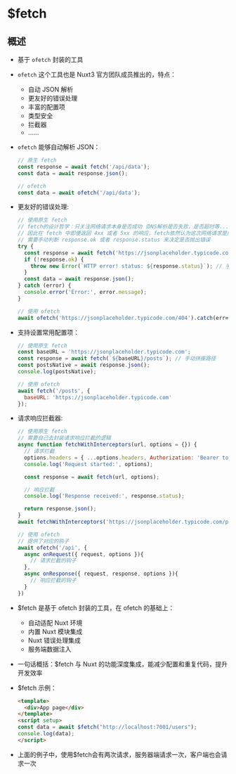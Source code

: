 # $fetch

## 概述

+ 基于 `ofetch` 封装的工具
+ `ofetch` 这个工具也是 Nuxt3 官方团队成员推出的，特点：

  + 自动 JSON 解析
  + 更友好的错误处理
  + 丰富的配置项
  + 类型安全
  + 拦截器
  + ......

+ `ofetch` 能够自动解析 JSON：

  ```js
  // 原生 fetch
  const response = await fetch('/api/data');
  const data = await response.json();
  ```

  ```js
  // ofetch
  const data = await ofetch('/api/data');
  ```

+ 更友好的错误处理:

  ```js
  // 使用原生 fetch
  // fetch的设计哲学：只关注网络请求本身是否成功（DNS解析是否失败，是否超时等...）
  // 因此在 fetch 中即便返回 4xx 或者 5xx 的响应，fetch依然认为这次网络请求是成功的
  // 需要手动判断 response.ok 或者 response.status 来决定是否抛出错误
  try {
    const response = await fetch('https://jsonplaceholder.typicode.com/404');
    if (!response.ok) {
      throw new Error(`HTTP error! status: ${response.status}`); // 手动检查状态码并抛出
    }
    const data = await response.json();
  } catch (error) {
    console.error('Error:', error.message);
  }
  ```

  ```js
  // 使用 ofetch
  await ofetch('https://jsonplaceholder.typicode.com/404').catch(err=>err.data)
  ```

+ 支持设置常用配置项：

  ```js
  // 使用原生 fetch
  const baseURL = 'https://jsonplaceholder.typicode.com';
  const response = await fetch(`${baseURL}/posts`); // 手动拼接路径
  const postsNative = await response.json();
  console.log(postsNative);
  ```

  ```js
  // 使用 ofetch
  await fetch('/posts', {
    baseURL: 'https://jsonplaceholder.typicode.com'
  });
  ```

+ 请求响应拦截器:

  ```js
  // 使用原生 fetch
  // 需要自己去封装请求响应拦截的逻辑
  async function fetchWithInterceptors(url, options = {}) {
    // 请求拦截
    options.headers = { ...options.headers, Authorization: 'Bearer token123' };
    console.log('Request started:', options);

    const response = await fetch(url, options);

    // 响应拦截
    console.log('Response received:', response.status);

    return response.json();
  }
  await fetchWithInterceptors('https://jsonplaceholder.typicode.com/posts');
  ```

  ```js
  // 使用 ofetch
  // 提供了对应的钩子
  await ofetch('/api', {
    async onRequest({ request, options }){
      // 请求拦截的钩子
    },
    async onResponse({ request, response, options }){
      // 响应拦截的钩子
    }
  })
  ```

+ $fetch 是基于 ofetch 封装的工具，在 ofetch 的基础上：

  + 自动适配 Nuxt 环境
  + 内置 Nuxt 模块集成
  + Nuxt 错误处理集成
  + 服务端数据注入

+ 一句话概括：$fetch 与 Nuxt 的功能深度集成，能减少配置和重复代码，提升开发效率

+ $fetch 示例：

  ```html
  <template>
    <div>App page</div>
  </template>
  <script setup>
  const data = await $fetch("http://localhost:7001/users");
  console.log(data);
  </script>
  ```
+ 上面的例子中，使用$fetch会有两次请求，服务器端请求一次，客户端也会请求一次
